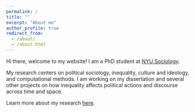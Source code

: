 ```yaml
---
permalink: /
title: ""
excerpt: "About me"
author_profile: true
redirect_from: 
  - /about/
  - /about.html
---
```


Hi there, welcome to my website! I am a PhD student at [NYU Sociology](https://as.nyu.edu/sociology.html).  

My research centers on political sociology, inequality, culture and ideology, and computational methods. I am working on my dissertation and several other projects on how inequality affects political actions and discourse across time and space.  

Learn more about my research [here](https://di-zhou.github.io//research/).


